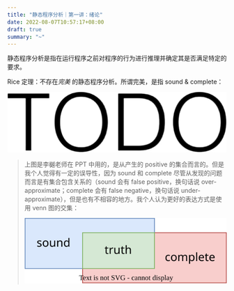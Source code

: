 ```yaml
---
title: "静态程序分析｜第一讲：绪论"
date: 2022-08-07T10:57:17+08:00
draft: true
summary: "~"
---
```


静态程序分析是指在运行程序之前对程序的行为进行推理并确定其是否满足特定的要求。

Rice 定理：不存在*完美* 的静态程序分析。所谓完美，是指 sound & complete：

![](TODO.jpg)

> 上图是李樾老师在 PPT 中用的，是从产生的 positive 的集合而言的。但是我个人觉得有一定的误导性，因为 sound 和 complete 尽管从发现的问题而言是有集合包含关系的（sound 会有 false positive，换句话说 over-approximate；complete 会有 false negative，换句话说 under-approximate），但是也有不相容的地方。我个人认为更好的表达方式是使用 venn 图的交集：
> 
> ![](sound-complete-truth.drawio.svg)

